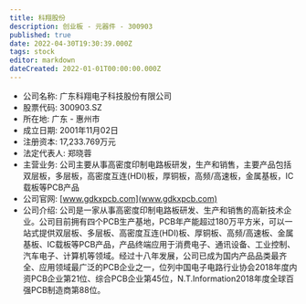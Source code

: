 ```yaml
---
title: 科翔股份
description: 创业板 - 元器件 - 300903
published: true
date: 2022-04-30T19:30:39.000Z
tags: stock
editor: markdown
dateCreated: 2022-01-01T00:00:00.000Z
---
```


- 公司名称: 广东科翔电子科技股份有限公司
- 股票代码: 300903.SZ
- 所在地: 广东 - 惠州市
- 成立日期: 2001年11月02日
- 注册资本: 17,233.769万元
- 法定代表人: 郑晓蓉
- 主营业务: 公司主要从事高密度印制电路板研发，生产和销售，主要产品包括双层板，多层板，高密度互连(HDI)板，厚铜板，高频/高速板，金属基板，IC载板等PCB产品
- 公司官网: [www.gdkxpcb.com](www.gdkxpcb.com)
- 公司介绍: 公司是一家从事高密度印制电路板研发、生产和销售的高新技术企业。公司目前拥有四个PCB生产基地，PCB年产能超过180万平方米，可以一站式提供双层板、多层板、高密度互连(HDI)板、厚铜板、高频/高速板、金属基板、IC载板等PCB产品，产品终端应用于消费电子、通讯设备、工业控制、汽车电子、计算机等领域。经过十八年发展，公司已成为国内产品品类最齐全、应用领域最广泛的PCB企业之一，位列中国电子电路行业协会2018年度内资PCB企业第21位、综合PCB企业第45位，N.T.Information2018年度全球百强PCB制造商第88位。


